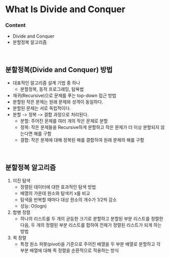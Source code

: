 # What Is Divide and Conquer
### Content
- Divide and Conquer
- 분할정복 알고리즘

<br/>

## 분할정복(Divide and Conquer) 방법
- 대표적인 알고리즘 설계 기법 중 하나
    - 분할정복, 동적 프로그래밍, 탐욕법
- 재귀(Recursive)으로 문제를 푸는 top-down 접근 방법
- 분할된 작은 문제는 원래 문제와 성격이 동일하다.
- 분할된 문제는 서로 독립적이다.
- 분할 -> 정복 -> 결합 과정으로 처리된다.
    - 분할: 주어진 문제를 여러 개의 작은 문제로 분할
    - 정복: 작은 문제들을 Recursive하게 분할하고 작은 문제가 더 이상 분할되지 않는다면 해를 구함
    - 결합: 작은 문제에 대해 정복된 해를 결합하여 원래 문제의 해를 구함

<br/>

## 분할정복 알고리즘
1. 이진 탐색
    - 정렬된 데이터에 대한 효과적인 탐색 방법
    - 배열의 가운데 원소와 탐색키 x를 비교
    - 탐색을 반복할 때마다 대상 원소의 개수가 1/2씩 감소
    - 성능: O(logn)
2. 합병 정렬
    - 하나의 리스트를 두 개의 균등한 크기로 분할하고 분할된 부분 리스트를 정렬한 다음, 두 개의 정렬된 부분 리스트를 합하여 전체가 정렬된 리스트가 되게 하는 방법
3. 퀵 정렬
    - 특정 원소 피봇(pivot)을 기준으로 주어진 배열을 두 부분 배열로 분할하고 각 부분 배열에 대해 퀵 정렬을 순환적으로 적용하는 방식
